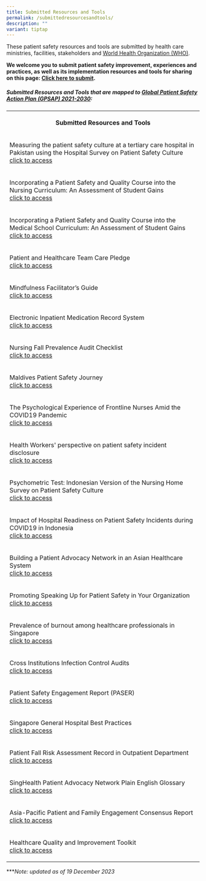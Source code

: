 ```yaml
---
title: Submitted Resources and Tools
permalink: /submittedresourcesandtools/
description: ""
variant: tiptap
---
```

<p>These patient safety resources and tools are submitted by health care
ministries, facilities, stakeholders and <a href="https://www.who.int/" rel="noopener noreferrer nofollow" target="_blank">World Health Organization (WHO)</a>.</p>
<p><strong>We welcome you to submit patient safety improvement, experiences and practices, as well as its implementation resources and tools for sharing on this page: <a href="https://form.gov.sg/64631e5f0fbfe400126c8e0d" rel="noopener noreferrer nofollow" target="_blank">Click here to submit</a>.</strong>
</p>
<h5>Submitted Resources and Tools that are mapped to <a href="https://www.who.int/teams/integrated-health-services/patient-safety/policy/global-patient-safety-action-plan" rel="noopener noreferrer nofollow" target="_blank">Global Patient Safety Action Plan (GPSAP) 2021-2030</a>:</h5>
<table>
<tbody>
<tr>
<th rowspan="1" colspan="1">
<p>Submitted Resources and Tools</p>
</th>
</tr>
<tr>
<td rowspan="1" colspan="1">
<p>Measuring the patient safety culture at a tertiary care hospital in Pakistan
using the Hospital Survey on Patient Safety Culture
<br><a href="/resources-and-tools/tools-and-resources/foziaasifgkps2023a021/" rel="noopener noreferrer nofollow" target="_blank">click to access</a>
</p>
</td>
</tr>
<tr>
<td rowspan="1" colspan="1">
<p>Incorporating a Patient Safety and Quality Course into the Nursing Curriculum:
An Assessment of Student Gains
<br><a href="/resources-and-tools/tools-and-resources/foziaasifgkps2023a020" rel="noopener noreferrer nofollow" target="_blank">click to access</a>
</p>
</td>
</tr>
<tr>
<td rowspan="1" colspan="1">
<p>Incorporating a Patient Safety and Quality Course into the Medical School
Curriculum: An Assessment of Student Gains
<br><a href="/resources-and-tools/tools-and-resources/foziaasifgkps2023a019" rel="noopener noreferrer nofollow" target="_blank">click to access</a>
</p>
</td>
</tr>
<tr>
<td rowspan="1" colspan="1">
<p>Patient and Healthcare Team Care Pledge
<br><a href="/resources-and-tools/tools-and-resources/angtgkps2023l010" rel="noopener noreferrer nofollow" target="_blank">click to access</a>
</p>
</td>
</tr>
<tr>
<td rowspan="1" colspan="1">
<p>Mindfulness Facilitator’s Guide
<br><a href="/resources-and-tools/tools-and-resources/kinjalgkps2023a018" rel="noopener noreferrer nofollow" target="_blank">click to access</a>
</p>
</td>
</tr>
<tr>
<td rowspan="1" colspan="1">
<p>Electronic Inpatient Medication Record System
<br><a href="/resources-and-tools/tools-and-resources/schgkps2023a017" rel="noopener noreferrer nofollow" target="_blank">click to access</a>
</p>
</td>
</tr>
<tr>
<td rowspan="1" colspan="1">
<p>Nursing Fall Prevalence Audit Checklist
<br><a href="/resources-and-tools/tools-and-resources/schgkps2023a016" rel="noopener noreferrer nofollow" target="_blank">click to access</a>
</p>
</td>
</tr>
<tr>
<td rowspan="1" colspan="1">
<p>Maldives Patient Safety Journey
<br><a href="/resources-and-tools/tools-and-resources/flimyagkps2023a015" rel="noopener noreferrer nofollow" target="_blank">click to access</a>
</p>
</td>
</tr>
<tr>
<td rowspan="1" colspan="1">
<p>The Psychological Experience of Frontline Nurses Amid the COVID19 Pandemic
<br><a href="/resources-and-tools/tools-and-resources/idhamantigkps2023a014" rel="noopener noreferrer nofollow" target="_blank">click to access</a>
</p>
</td>
</tr>
<tr>
<td rowspan="1" colspan="1">
<p>Health Workers' perspective on patient safety incident disclosure
<br><a href="/resources-and-tools/tools-and-resources/idhamantigkps2023a013" rel="noopener noreferrer nofollow" target="_blank">click to access</a>
</p>
</td>
</tr>
<tr>
<td rowspan="1" colspan="1">
<p>Psychometric Test: Indonesian Version of the Nursing Home Survey on Patient
Safety Culture
<br><a href="/resources-and-tools/tools-and-resources/idhamantigkps2023a012" rel="noopener noreferrer nofollow" target="_blank">click to access</a>
</p>
</td>
</tr>
<tr>
<td rowspan="1" colspan="1">
<p>Impact of Hospital Readiness on Patient Safety Incidents during COVID19
in Indonesia
<br><a href="/resources-and-tools/tools-and-resources/idhamantigkps2023a011" rel="noopener noreferrer nofollow" target="_blank">click to access</a>
</p>
</td>
</tr>
<tr>
<td rowspan="1" colspan="1">
<p>Building a Patient Advocacy Network in an Asian Healthcare System
<br><a href="/resources-and-tools/tools-and-resources/spangkps2023a010" rel="noopener noreferrer nofollow" target="_blank">click to access</a>
</p>
</td>
</tr>
<tr>
<td rowspan="1" colspan="1">
<p>Promoting Speaking Up for Patient Safety in Your Organization
<br><a href="/resources-and-tools/tools-and-resources/jytanggkps2023a009" rel="noopener noreferrer nofollow" target="_blank">click to access</a>
</p>
</td>
</tr>
<tr>
<td rowspan="1" colspan="1">
<p>Prevalence of burnout among healthcare professionals in Singapore
<br><a href="/resources-and-tools/tools-and-resources/stfoogkps2023a008" rel="noopener noreferrer nofollow" target="_blank">click to access</a>
</p>
</td>
</tr>
<tr>
<td rowspan="1" colspan="1">
<p>Cross Institutions Infection Control Audits
<br><a href="/resources-and-tools/tools-and-resources/xytanggkps2023a007" rel="noopener noreferrer nofollow" target="_blank">click to access</a>
</p>
</td>
</tr>
<tr>
<td rowspan="1" colspan="1">
<p>Patient Safety Engagement Report (PASER)
<br><a href="/resources-and-tools/tools-and-resources/yylowgkps2023a006" rel="noopener noreferrer nofollow" target="_blank">click to access</a>
</p>
</td>
</tr>
<tr>
<td rowspan="1" colspan="1">
<p>Singapore General Hospital Best Practices
<br><a href="/resources-and-tools/tools-and-resources/sghgkps2023a005" rel="noopener noreferrer nofollow" target="_blank">click to access</a>
</p>
</td>
</tr>
<tr>
<td rowspan="1" colspan="1">
<p>Patient Fall Risk Assessment Record in Outpatient Department
<br><a href="/tools-and-resources/tools-and-resources/snecgkps2023a004" rel="noopener noreferrer nofollow" target="_blank">click to access</a>
</p>
</td>
</tr>
<tr>
<td rowspan="1" colspan="1">
<p>SingHealth Patient Advocacy Network Plain English Glossary
<br><a href="/tools-and-resources/tools-and-resources/spangkps2023a003" rel="noopener noreferrer nofollow" target="_blank">click to access</a>
</p>
</td>
</tr>
<tr>
<td rowspan="1" colspan="1">
<p>Asia-Pacific Patient and Family Engagement Consensus Report
<br><a href="/tools-and-resources/tools-and-resources/mabelsimgkps2023a002" rel="noopener noreferrer nofollow" target="_blank">click to access</a>
</p>
</td>
</tr>
<tr>
<td rowspan="1" colspan="1">
<p>Healthcare Quality and Improvement Toolkit
<br><a href="/tools-and-resources/tools-and-resources/scteogkps2023a001/" rel="noopener noreferrer nofollow" target="_blank">click to access</a>
</p>
</td>
</tr>
</tbody>
</table>
<p>***<em>Note: updated as of 19 December 2023</em>
</p>